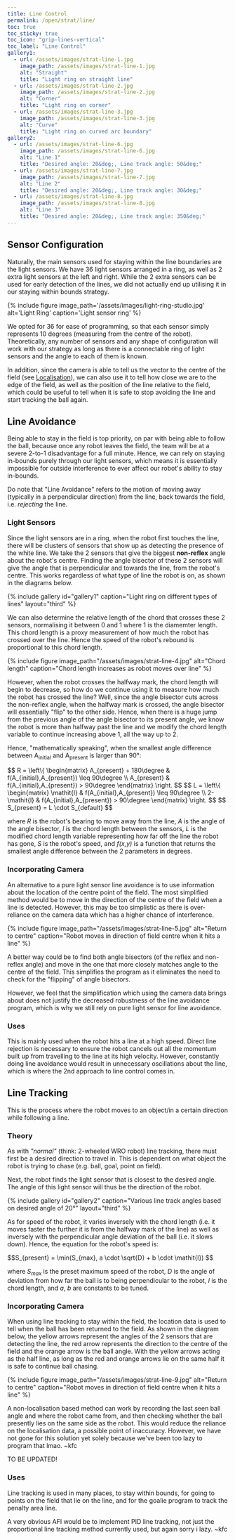 ```yaml
---
title: Line Control
permalink: /open/strat/line/
toc: true
toc_sticky: true
toc_icon: "grip-lines-vertical"
toc_label: "Line Control"
gallery1:
  - url: /assets/images/strat-line-1.jpg
    image_path: /assets/images/strat-line-1.jpg
    alt: "Straight"
    title: "Light ring on straight line"
  - url: /assets/images/strat-line-2.jpg
    image_path: /assets/images/strat-line-2.jpg
    alt: "Corner"
    title: "Light ring on corner"
  - url: /assets/images/strat-line-3.jpg
    image_path: /assets/images/strat-line-3.jpg
    alt: "Curve"
    title: "Light ring on curved arc boundary"
gallery2:
  - url: /assets/images/strat-line-6.jpg
    image_path: /assets/images/strat-line-6.jpg
    alt: "Line 1"
    title: "Desired angle: 20&deg;, Line track angle: 50&deg;"
  - url: /assets/images/strat-line-7.jpg
    image_path: /assets/images/strat-line-7.jpg
    alt: "Line 2"
    title: "Desired angle: 20&deg;, Line track angle: 30&deg;"
  - url: /assets/images/strat-line-8.jpg
    image_path: /assets/images/strat-line-8.jpg
    alt: "Line 3"
    title: "Desired angle: 20&deg;, Line track angle: 350&deg;"
---
```


## Sensor Configuration

Naturally, the main sensors used for staying within the line boundaries are the light sensors. We have 36 light sensors arranged in a ring, as well as 2 extra light sensors at the left and right. While the 2 extra sensors can be used for early detection of the lines, we did not actually end up utilising it in our staying within bounds strategy.

{% include figure image_path='/assets/images/light-ring-studio.jpg' alt='Light Ring' caption='Light sensor ring' %}

We opted for 36 for ease of programming, so that each sensor simply represents 10 degrees (measuring from the centre of the robot). Theoretically, any number of sensors and any shape of configuration will work with our strategy as long as there is a connectable ring of light sensors and the angle to each of them is known.

In addition, since the camera is able to tell us the vector to the centre of the field (see [Localisation](/open/strat/localisation)), we can also use it to tell how close we are to the edge of the field, as well as the position of the line relative to the field, which could be useful to tell when it is safe to stop avoiding the line and start tracking the ball again.

## Line Avoidance

Being able to stay in the field is top priority, on par with being able to follow the ball, because once any robot leaves the field, the team will be at a severe 2-to-1 disadvantage for a full minute. Hence, we can rely on staying in-bounds purely through our light sensors, which means it is essentially impossible for outside interference to ever affect our robot's ability to stay in-bounds.

Do note that "Line Avoidance" refers to the motion of moving away (typically in a perpendicular direction) from the line, back towards the field, i.e. *rejecting* the line.

### Light Sensors

Since the light sensors are in a ring, when the robot first touches the line, there will be clusters of sensors that show up as detecting the presence of the white line. We take the 2 sensors that give the biggest **non-reflex** angle about the robot's centre. Finding the angle bisector of these 2 sensors will give the angle that is perpendicular and towards the line, from the robot's centre. This works regardless of what type of line the robot is on, as shown in the diagrams below.

{% include gallery id="gallery1" caption="Light ring on different types of lines" layout="third" %}

We can also determine the relative length of the chord that crosses these 2 sensors, normalising it between 0 and 1 where 1 is the diamemter length. This chord length is a proxy measurement of how much the robot has crossed over the line. Hence the speed of the robot's rebound is proportional to this chord length.

{% include figure image_path="/assets/images/strat-line-4.jpg" alt="Chord length" caption="Chord length increases as robot moves over line" %}

However, when the robot crosses the halfway mark, the chord length will begin to decrease, so how do we continue using it to measure how much the robot has crossed the line? Well, since the angle bisector cuts across the non-reflex angle, when the halfway mark is crossed, the angle bisector will essentially "flip" to the other side. Hence, when there is a huge jump from the previous angle of the angle bisector to its present angle, we know the robot is more than halfway past the line and we modify the chord length variable to continue increasing above 1, all the way up to 2.

Hence, "mathematically speaking", when the smallest angle difference between A<sub>initial</sub> and A<sub>present</sub> is larger than 90&deg;:
<div markdown="span">
    $$
    R = 
    \left\{
        \begin{matrix}
        A_{present} + 180\degree  & f(A_{initial},A_{present}) \leq 90\degree \\ 
        A_{present} & f(A_{initial},A_{present}) > 90\degree
        \end{matrix}
    \right.
    $$
    $$
    L = 
    \left\{
        \begin{matrix}
        \mathit{l}  & f(A_{initial},A_{present}) \leq 90\degree \\ 
        2-\mathit{l} & f(A_{initial},A_{present}) > 90\degree
        \end{matrix}
    \right.
    $$
    $$
    S_{present} = L \cdot S_{default}
    $$
</div>

where *R* is the robot's bearing to move away from the line, *A* is the angle of the angle bisector, *l* is the chord length between the sensors, *L* is the modified chord length variable representing how far off the line the robot has gone, *S* is the robot's speed, and *f(x,y)* is a function that returns the smallest angle difference between the 2 parameters in degrees.

### Incorporating Camera

An alternative to a pure light sensor line avoidance is to use information about the location of the centre point of the field. The most simplified method would be to move in the direction of the centre of the field when a line is detected. However, this may be too simplistic as there is over-reliance on the camera data which has a higher chance of interference.

{% include figure image_path="/assets/images/strat-line-5.jpg" alt="Return to centre" caption="Robot moves in direction of field centre when it hits a line" %}

A better way could be to find both angle bisectors (of the reflex and non-reflex angle) and move in the one that more closely matches angle to the centre of the field. This simplifies the program as it eliminates the need to check for the "flipping" of angle bisectors.

However, we feel that the simplification which using the camera data brings about does not justify the decreased robustness of the line avoidance program, which is why we still rely on pure light sensor for line avoidance.

### Uses

This is mainly used when the robot hits a line at a high speed. Direct line rejection is necessary to ensure the robot cancels out all the momentum built up from travelling to the line at its high velocity. However, constantly doing line avoidance would result in unnecessary oscillations about the line, which is where the 2nd approach to line control comes in.

## Line Tracking

This is the process where the robot moves to an object/in a certain direction while following a line.

### Theory

As with *"normal"* (think: 2-wheeled WRO robot) line tracking, there must first be a desired direction to travel in. This is dependent on what object the robot is trying to chase (e.g. ball, goal, point on field). 

Next, the robot finds the light sensor that is closest to the desired angle. The angle of this light sensor will thus be the direction of the robot.

{% include gallery id="gallery2" caption="Various line track angles based on desired angle of 20&deg;" layout="third" %}

As for speed of the robot, it varies inversely with the chord length (i.e. it moves faster the further it is from the halfway mark of the line) as well as inversely with the perpendicular angle deviation of the ball (i.e. it slows down). Hence, the equation for the robot's speed is:

<div markdown="span">
    $$S_{present} = \min(S_{max}, a \cdot \sqrt{D} + b \cdot \mathit{l}) $$
</div>

where *S<sub>max</sub>* is the preset maximum speed of the robot, *D* is the angle of deviation from how far the ball is to being perpendicular to the robot, *l* is the chord length, and *a*, *b* are constants to be tuned.

### Incorporating Camera

When using line tracking to stay within the field, the location data is used to tell when the ball has been returned to the field. As shown in the diagram below, the yellow arrows represent the angles of the 2 sensors that are detecting the line, the red arrow represents the direction to the centre of the field and the orange arrow is the ball angle. With the yellow arrows acting as the half line, as long as the red and orange arrows lie on the same half it is safe to continue ball chasing.

{% include figure image_path="/assets/images/strat-line-9.jpg" alt="Return to centre" caption="Robot moves in direction of field centre when it hits a line" %}

A non-localisation based method can work by recording the last seen ball angle and where the robot came from, and then checking whether the ball presently lies on the same side as the robot. This would reduce the reliance on the localisation data, a possible point of inaccuracy. However, we have not gone for this solution yet solely because we've been too lazy to program that lmao. ~kfc

TO BE UPDATED!

### Uses

Line tracking is used in many places, to stay within bounds, for going to points on the field that lie on the line, and for the goalie program to track the penalty area line.

A very obvious AFI would be to implement PID line tracking, not just the proportional line tracking method currently used, but again sorry i lazy. ~kfc
